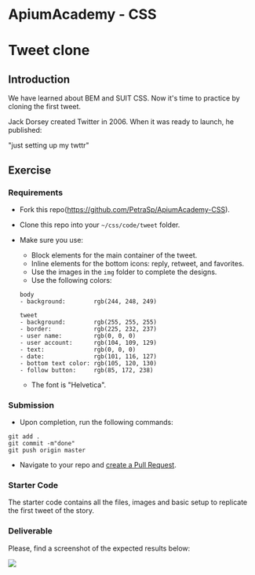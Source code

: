 # ApiumAcademy - CSS
# Tweet clone

## Introduction

We have learned about BEM and SUIT CSS. Now it's time to practice by cloning the first tweet.

Jack Dorsey created Twitter in 2006. When it was ready to launch, he published:

"just setting up my twttr"

## Exercise

### Requirements

- Fork this repo(https://github.com/PetraSp/ApiumAcademy-CSS).
- Clone this repo into your `~/css/code/tweet` folder.
- Make sure you use:
	- Block elements for the main container of the tweet.
	- Inline elements for the bottom icons: reply, retweet, and favorites.
	- Use the images in the `img` folder to complete the designs.
	- Use the following colors:

	```
	body
	- background:        rgb(244, 248, 249)

	tweet
	- background:        rgb(255, 255, 255)
	- border:            rgb(225, 232, 237)
	- user name:         rgb(0, 0, 0)
	- user account:      rgb(104, 109, 129)
	- text:              rgb(0, 0, 0)
	- date:              rgb(101, 116, 127)
	- bottom text color: rgb(105, 120, 130)
	- follow button:     rgb(85, 172, 238)
	```

	- The font is "Helvetica".

### Submission

- Upon completion, run the following commands:

```
git add .
git commit -m"done"
git push origin master
```

- Navigate to your repo and [create a Pull Request](https://help.github.com/articles/creating-a-pull-request/).

### Starter Code

The starter code contains all the files, images and basic setup to replicate the first tweet of the story.

### Deliverable

Please, find a screenshot of the expected results below:

![](https://i.imgur.com/RlfYX9s.png)
